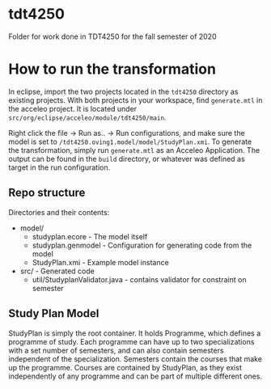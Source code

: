 # tdt4250
Folder for work done in TDT4250 for the fall semester of 2020

# How to run the transformation
In eclipse, import the two projects located in the `tdt4250` directory as existing projects.
With both projects in your workspace, find `generate.mtl` in the acceleo project. It is located under `src/org/eclipse/acceleo/module/tdt4250/main`.

Right click the file -> Run as.. -> Run configurations, and make sure the model is set to `/tdt4250.oving1.model/model/StudyPlan.xmi`.
To generate the transformation, simply run `generate.mtl` as an Acceleo Application. The output can be found in the `build` directory, or whatever was defined as target in the run configuration.

## Repo structure
Directories and their contents:
- model/ 
  - studyplan.ecore - The model itself
  - studyplan.genmodel - Configuration for generating code from the model
  - StudyPlan.xmi - Example model instance
- src/ - Generated code
  - util/StudyplanValidator.java - contains validator for constraint on semester

## Study Plan Model
StudyPlan is simply the root container. It holds Programme, which defines a programme of study. 
Each programme can have up to two specializations with a set number of semesters, and can also contain semesters independent of the specialization.
Semesters contain the courses that make up the programme. Courses are contained by StudyPlan, as they exist independently of any programme and can be part of multiple different ones.
